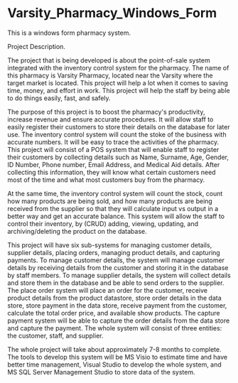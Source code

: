 # Varsity_Pharmacy_Windows_Form
This is a windows form pharmacy system.

Project Description.

The project that is being developed is about the point-of-sale system integrated with the inventory 
control system for the pharmacy. The name of this pharmacy is Varsity Pharmacy, located near the 
Varsity where the target market is located. This project will help a lot when it comes to saving time, 
money, and effort in work. This project will help the staff by being able to do things easily, fast, and 
safely. 

The purpose of this project is to boost the pharmacy's productivity, increase revenue and ensure 
accurate procedures. It will allow staff to easily register their customers to store their details on the 
database for later use. The inventory control system will count the stoke of the business with accurate 
numbers. It will be easy to trace the activities of the pharmacy.
This project will consist of a POS system that will enable staff to register their customers by collecting 
details such as Name, Surname, Age, Gender, ID Number, Phone number, Email Address, and Medical 
Aid details. After collecting this information, they will know what certain customers need most of the 
time and what most customers buy from the pharmacy.

At the same time, the inventory control system will count the stock, count how many products are 
being sold, and how many products are being received from the supplier so that they will calculate 
input vs output in a better way and get an accurate balance. This system will allow the staff to control 
their inventory, by (CRUD) adding, viewing, updating, and archiving/deleting the product on the 
database. 

This project will have six sub-systems for managing customer details, supplier details, placing orders, 
managing product details, and capturing payments. To manage customer details, the system will 
manage customer details by receiving details from the customer and storing it in the database by staff 
members. To manage supplier details, the system will collect details and store them in the database 
and be able to send orders to the supplier. The place order system will place an order for the customer, 
receive product details from the product datastore, store order details in the data store, store payment 
in the data store, receive payment from the customer, calculate the total order price, and available 
show products. The capture payment system will be able to capture the order details from the data 
store and capture the payment. The whole system will consist of three entities: the customer, staff,
and supplier.

The whole project will take about approximately 7-8 months to complete. The tools to develop this 
system will be MS Visio to estimate time and have better time management, Visual Studio to develop 
the whole system, and MS SQL Server Management Studio to store data of the system.
